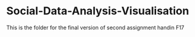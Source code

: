 # Social-Data-Analysis-Visualisation
This is the folder for the final version of second assignment handin F17
